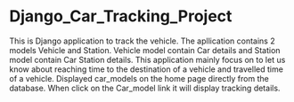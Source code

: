 # Django_Car_Tracking_Project

This is Django application to track the vehicle.
The apllication contains 2 models Vehicle and Station.
Vehicle model contain Car details and Station model contain Car Station details.
This application mainly focus on to let us know about reaching time to the destination of a vehicle
and travelled time of a vehicle.
Displayed car_models on the home page directly from the database.
When click on the Car_model link it will display tracking details.
